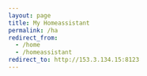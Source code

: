 ```yaml
---
layout: page
title: My Homeassistant
permalink: /ha
redirect_from: 
  - /home
  - /homeassistant
redirect_to: http://153.3.134.15:8123
---
```

